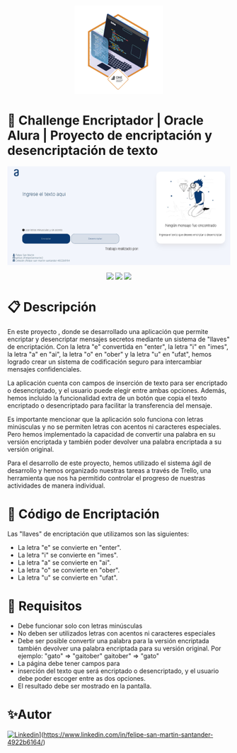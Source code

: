 <div align="center"><img src="https://raw.githubusercontent.com/FelipeSanmartin2/Challenge-one-codificador-5/main/Imagenes/one.png" width="200"/></div>

# 🚀 Challenge Encriptador | Oracle Alura | Proyecto de encriptación y desencriptación de texto
<p align="center" >
     <img src="https://raw.githubusercontent.com/FelipeSanmartin2/Challenge-one-codificador-5/main/Imagenes/Captura%20de%20pantalla%202023-04-16%20181516.jpg">
</p>
<div align="center">
    <img src="https://img.shields.io/badge/JavaScript-FEFF01?logo=javascript&logoColor=000000&style=for-the-badge"/>
    <img src="https://img.shields.io/badge/HTML-EC6231?logo=html5&logoColor=FFFFFF&style=for-the-badge" />
    <img src="https://img.shields.io/badge/CSS-01A3D8?logo=css3&logoColor=FFFFFF&style=for-the-badge" />
</div>

# :clipboard: Descripción

En este proyecto , donde se desarrollado una aplicación que permite encriptar y desencriptar mensajes secretos mediante un sistema de "llaves" de encriptación. Con la letra "e" convertida en "enter", la letra "i" en "imes", la letra "a" en "ai", la letra "o" en "ober" y la letra "u" en "ufat", hemos logrado crear un sistema de codificación seguro para intercambiar mensajes confidenciales.

La aplicación cuenta con campos de inserción de texto para ser encriptado o desencriptado, y el usuario puede elegir entre ambas opciones. Además, hemos incluido la funcionalidad extra de un botón que copia el texto encriptado o desencriptado para facilitar la transferencia del mensaje.

Es importante mencionar que la aplicación solo funciona con letras minúsculas y no se permiten letras con acentos ni caracteres especiales. Pero hemos implementado la capacidad de convertir una palabra en su versión encriptada y también poder devolver una palabra encriptada a su versión original.

Para el desarrollo de este proyecto, hemos utilizado el sistema ágil de desarrollo y hemos organizado nuestras tareas a través de Trello, una herramienta que nos ha permitido controlar el progreso de nuestras actividades de manera individual.

# :key: Código de Encriptación

Las "llaves" de encriptación que utilizamos son las siguientes:

- La letra "e" se convierte en "enter".
- La letra "i" se convierte en "imes".
- La letra "a" se convierte en "ai".
- La letra "o" se convierte en "ober".
- La letra "u" se convierte en "ufat".

# :memo: Requisitos

- Debe funcionar solo con letras minúsculas
- No deben ser utilizados letras con acentos ni caracteres especiales
- Debe ser posible convertir una palabra para la versión encriptada también devolver una palabra encriptada para su versión original.
Por ejemplo:
"gato" => "gaitober"
gaitober" => "gato"
- La página debe tener campos para
- inserción del texto que será encriptado o desencriptado, y el usuario debe poder escoger entre as dos opciones.
- El resultado debe ser mostrado en la pantalla.

# :sparkles:Autor

[![Linkedin](https://img.shields.io/badge/Linkedin-0072b1?logo=linkedin&logoColor=white&style=for-the-badge)](https://1000marcas.net/wp-content/uploads/2020/01/Logo-Linkedin.png)](https://www.linkedin.com/in/felipe-san-martin-santander-4922b6164/)
